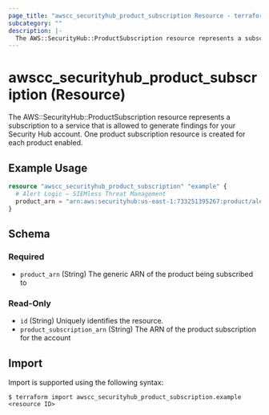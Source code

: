 ```yaml
---
page_title: "awscc_securityhub_product_subscription Resource - terraform-provider-awscc"
subcategory: ""
description: |-
  The AWS::SecurityHub::ProductSubscription resource represents a subscription to a service that is allowed to generate findings for your Security Hub account. One product subscription resource is created for each product enabled.
---
```


# awscc_securityhub_product_subscription (Resource)

The AWS::SecurityHub::ProductSubscription resource represents a subscription to a service that is allowed to generate findings for your Security Hub account. One product subscription resource is created for each product enabled.

## Example Usage

```terraform
resource "awscc_securityhub_product_subscription" "example" {
  # Alert Logic – SIEMless Threat Management
  product_arn = "arn:aws:securityhub:us-east-1:733251395267:product/alertlogic/althreatmanagement"
}
```

<!-- schema generated by tfplugindocs -->
## Schema

### Required

- `product_arn` (String) The generic ARN of the product being subscribed to

### Read-Only

- `id` (String) Uniquely identifies the resource.
- `product_subscription_arn` (String) The ARN of the product subscription for the account

## Import

Import is supported using the following syntax:

```shell
$ terraform import awscc_securityhub_product_subscription.example <resource ID>
```
